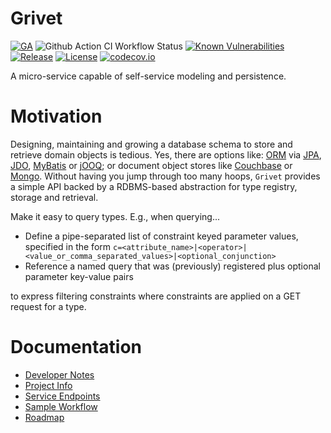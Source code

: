 # Grivet
[![GA](https://img.shields.io/badge/Release-GA-darkgreen)](https://img.shields.io/badge/Release-GA-darkgreen) ![Github Action CI Workflow Status](https://github.com/pacphi/grivet/actions/workflows/ci.yml/badge.svg) [![Known Vulnerabilities](https://snyk.io/test/github/pacphi/grivet/badge.svg?style=plastic)](https://snyk.io/test/github/pacphi/grivet) [![Release](https://jitpack.io/v/pacphi/grivet.svg)](https://jitpack.io/#pacphi/grivet/main-SNAPSHOT) [![License](https://img.shields.io/badge/License-Apache%202.0-blue.svg)](https://opensource.org/licenses/Apache-2.0)
[![codecov.io](https://codecov.io/github/pacphi/grivet/coverage.svg?branch=master)](https://codecov.io/github/fastnsilver/grivet?branch=master)




A micro-service capable of self-service modeling and persistence.


# Motivation

Designing, maintaining and growing a database schema to store and retrieve domain objects is tedious. Yes, there are options like: [ORM](http://www.yegor256.com/2014/12/01/orm-offensive-anti-pattern.html) via [JPA](https://jcp.org/aboutJava/communityprocess/final/jsr338/index.html), [JDO](https://jcp.org/aboutJava/communityprocess/mrel/jsr243/index3.html), [MyBatis](http://www.mybatis.org/mybatis-3/) or [jOOQ](http://www.jooq.org/); or document object stores like [Couchbase](http://www.couchbase.com/nosql-databases/couchbase-server) or [Mongo](https://docs.mongodb.org/manual/).  Without having you jump through too many hoops, `Grivet` provides a simple API backed by a RDBMS-based abstraction for type registry, storage and retrieval.

Make it easy to query types.  E.g., when querying...

* Define a pipe-separated list of constraint keyed parameter values, specified in the form `c=<attribute_name>|<operator>|<value_or_comma_separated_values>|<optional_conjunction>`
* Reference a named query that was (previously) registered plus optional parameter key-value pairs

to express filtering constraints where constraints are applied on a GET request for a type.


# Documentation

* [Developer Notes](docs/DEV_NOTES.md)
* [Project Info](http://fastnsilver.github.io/grivet/project-info.html)
* [Service Endpoints](docs/ENDPOINTS.md)
* [Sample Workflow](docs/WORKFLOW.md)
* [Roadmap](docs/ROADMAP.md)
